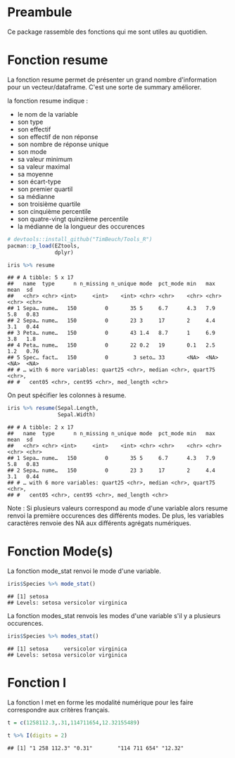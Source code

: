# Preambule

Ce package rassemble des fonctions qui me sont utiles au quotidien.

# Fonction resume

La fonction resume permet de présenter un grand nombre d'information pour un vecteur/dataframe. C'est une sorte de summary améliorer. 

la fonction resume indique :
* le nom de la variable
* son type
* son effectif
* son effectif de non réponse
* son nombre de réponse unique
* son mode
* sa valeur minimum
* sa valeur maximal
* sa moyenne
* son écart-type
* son premier quartil
* sa médianne
* son troisième quartile
* son cinquième percentile
* son quatre-vingt quinzième percentile
* la médianne de la longueur des occurences


```r
# devtools::install_github("TimBeuch/Tools_R")
pacman::p_load(EZtools,
               dplyr)

iris %>% resume
```

```
## # A tibble: 5 x 17
##   name  type      n n_missing n_unique mode  pct_mode min   max   mean  sd   
##   <chr> <chr> <int>     <int>    <int> <chr> <chr>    <chr> <chr> <chr> <chr>
## 1 Sepa… nume…   150         0       35 5     6.7      4.3   7.9   5.8   0.83 
## 2 Sepa… nume…   150         0       23 3     17       2     4.4   3.1   0.44 
## 3 Peta… nume…   150         0       43 1.4   8.7      1     6.9   3.8   1.8  
## 4 Peta… nume…   150         0       22 0.2   19       0.1   2.5   1.2   0.76 
## 5 Spec… fact…   150         0        3 seto… 33       <NA>  <NA>  <NA>  <NA> 
## # … with 6 more variables: quart25 <chr>, median <chr>, quart75 <chr>,
## #   cent05 <chr>, cent95 <chr>, med_length <chr>
```

On peut spécifier les colonnes à resume.


```r
iris %>% resume(Sepal.Length,
                Sepal.Width)
```

```
## # A tibble: 2 x 17
##   name  type      n n_missing n_unique mode  pct_mode min   max   mean  sd   
##   <chr> <chr> <int>     <int>    <int> <chr> <chr>    <chr> <chr> <chr> <chr>
## 1 Sepa… nume…   150         0       35 5     6.7      4.3   7.9   5.8   0.83 
## 2 Sepa… nume…   150         0       23 3     17       2     4.4   3.1   0.44 
## # … with 6 more variables: quart25 <chr>, median <chr>, quart75 <chr>,
## #   cent05 <chr>, cent95 <chr>, med_length <chr>
```

Note : Si plusieurs valeurs correspond au mode d'une variable alors resume renvoi la première occurences des différents modes. De plus, les variables caractères renvoie des NA aux différents agrégats numériques.

# Fonction Mode(s)

La fonction mode_stat renvoi le mode d'une variable.


```r
iris$Species %>% mode_stat()
```

```
## [1] setosa
## Levels: setosa versicolor virginica
```

La fonction modes_stat renvois les modes d'une variable s'il y a plusieurs occurences.


```r
iris$Species %>% modes_stat()
```

```
## [1] setosa     versicolor virginica 
## Levels: setosa versicolor virginica
```

# Fonction I

La fonction I met en forme les modalité numérique pour les faire correspondre aux critères français.


```r
t = c(1258112.3,.31,114711654,12.32155489)

t %>% I(digits = 2)
```

```
## [1] "1 258 112.3" "0.31"        "114 711 654" "12.32"
```

